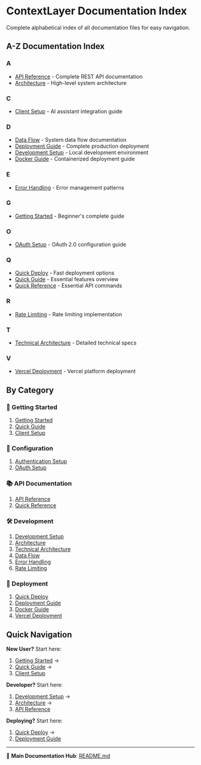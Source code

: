 # ContextLayer Documentation Index

Complete alphabetical index of all documentation files for easy navigation.

## A-Z Documentation Index

### A

- [API Reference](./api/api-reference.md) - Complete REST API documentation
- [Architecture](./development/architecture.md) - High-level system architecture

### C

- [Client Setup](./guides/client-setup.md) - AI assistant integration guide

### D

- [Data Flow](./development/data-flow.md) - System data flow documentation
- [Deployment Guide](./deployment/deployment.md) - Complete production deployment
- [Development Setup](./development/development-setup.md) - Local development environment
- [Docker Guide](./deployment/docker.md) - Containerized deployment guide

### E

- [Error Handling](./development/error-handling.md) - Error management patterns

### G

- [Getting Started](./guides/getting-started.md) - Beginner's complete guide

### O

- [OAuth Setup](./guides/oauth-setup.md) - OAuth 2.0 configuration guide

### Q

- [Quick Deploy](./deployment/quick-deploy.md) - Fast deployment options
- [Quick Guide](./guides/quick-guide.md) - Essential features overview
- [Quick Reference](./api/quick-reference.md) - Essential API commands

### R

- [Rate Limiting](./development/rate-limiting.md) - Rate limiting implementation

### T

- [Technical Architecture](./development/technical-architecture.md) - Detailed technical specs

### V

- [Vercel Deployment](./deployment/vercel.md) - Vercel platform deployment

## By Category

### 🚀 Getting Started

1. [Getting Started](./guides/getting-started.md)
2. [Quick Guide](./guides/quick-guide.md)
3. [Client Setup](./guides/client-setup.md)

### 🔧 Configuration

1. [Authentication Setup](./guides/authentication-setup.md)
2. [OAuth Setup](./guides/oauth-setup.md)

### 📚 API Documentation

1. [API Reference](./api/api-reference.md)
2. [Quick Reference](./api/quick-reference.md)

### 🛠️ Development

1. [Development Setup](./development/development-setup.md)
2. [Architecture](./development/architecture.md)
3. [Technical Architecture](./development/technical-architecture.md)
4. [Data Flow](./development/data-flow.md)
5. [Error Handling](./development/error-handling.md)
6. [Rate Limiting](./development/rate-limiting.md)

### 🚀 Deployment

1. [Quick Deploy](./deployment/quick-deploy.md)
2. [Deployment Guide](./deployment/deployment.md)
3. [Docker Guide](./deployment/docker.md)
4. [Vercel Deployment](./deployment/vercel.md)

## Quick Navigation

**New User?** Start here:

1. [Getting Started](./guides/getting-started.md) →
2. [Quick Guide](./guides/quick-guide.md) →
3. [Client Setup](./guides/client-setup.md)

**Developer?** Start here:

1. [Development Setup](./development/development-setup.md) →
2. [Architecture](./development/architecture.md) →
3. [API Reference](./api/api-reference.md)

**Deploying?** Start here:

1. [Quick Deploy](./deployment/quick-deploy.md) →
2. [Deployment Guide](./deployment/deployment.md)

---

📖 **Main Documentation Hub**: [README.md](./README.md)
